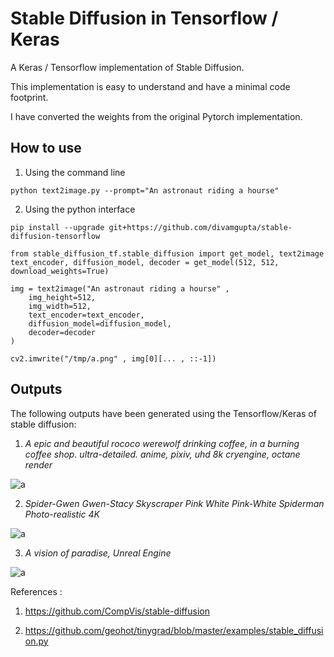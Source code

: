 # Stable Diffusion in Tensorflow / Keras

A Keras / Tensorflow implementation of Stable Diffusion.

This implementation is easy to understand and have a minimal code footprint.

I have converted the weights from the original Pytorch implementation. 



## How to use

1) Using the command line 

```
python text2image.py --prompt="An astronaut riding a hourse"
```

2) Using the python interface

```
pip install --upgrade git+https://github.com/divamgupta/stable-diffusion-tensorflow
```


```
from stable_diffusion_tf.stable_diffusion import get_model, text2image
text_encoder, diffusion_model, decoder = get_model(512, 512, download_weights=True)

img = text2image("An astronaut riding a hourse" , 
	img_height=512, 
	img_width=512,  
	text_encoder=text_encoder, 
	diffusion_model=diffusion_model, 
	decoder=decoder
)

cv2.imwrite("/tmp/a.png" , img[0][... , ::-1])

```

## Outputs 

The following outputs have been generated using the Tensorflow/Keras of stable diffusion:

1) *A epic and beautiful rococo werewolf drinking coffee, in a burning coffee shop. ultra-detailed. anime, pixiv, uhd 8k cryengine, octane render*

![a](https://user-images.githubusercontent.com/1890549/190841598-3d0b9bd1-d679-4c8d-bd5e-b1e24397b5c8.png)


2) *Spider-Gwen Gwen-Stacy Skyscraper Pink White Pink-White Spiderman Photo-realistic 4K*

![a](https://user-images.githubusercontent.com/1890549/190841999-689c9c38-ece4-46a0-ad85-f459ec64c5b8.png)



3) *A vision of paradise, Unreal Engine*

![a](https://user-images.githubusercontent.com/1890549/190841886-239406ea-72cb-4570-8f4c-fcd074a7ad7f.png)



References :

1) https://github.com/CompVis/stable-diffusion

2) https://github.com/geohot/tinygrad/blob/master/examples/stable_diffusion.py

